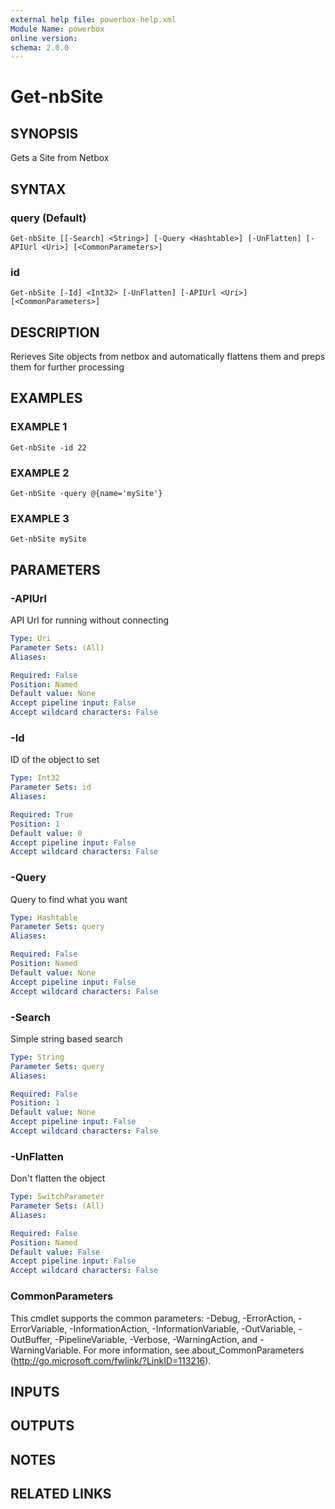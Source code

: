 ```yaml
---
external help file: powerbox-help.xml
Module Name: powerbox
online version:
schema: 2.0.0
---
```


# Get-nbSite

## SYNOPSIS
Gets a Site from Netbox

## SYNTAX

### query (Default)
```
Get-nbSite [[-Search] <String>] [-Query <Hashtable>] [-UnFlatten] [-APIUrl <Uri>] [<CommonParameters>]
```

### id
```
Get-nbSite [-Id] <Int32> [-UnFlatten] [-APIUrl <Uri>] [<CommonParameters>]
```

## DESCRIPTION
Rerieves Site objects from netbox and automatically flattens them and
preps them for further processing

## EXAMPLES

### EXAMPLE 1
```
Get-nbSite -id 22
```

### EXAMPLE 2
```
Get-nbSite -query @{name='mySite'}
```

### EXAMPLE 3
```
Get-nbSite mySite
```

## PARAMETERS

### -APIUrl
API Url for running without connecting

```yaml
Type: Uri
Parameter Sets: (All)
Aliases:

Required: False
Position: Named
Default value: None
Accept pipeline input: False
Accept wildcard characters: False
```

### -Id
ID of the object to set

```yaml
Type: Int32
Parameter Sets: id
Aliases:

Required: True
Position: 1
Default value: 0
Accept pipeline input: False
Accept wildcard characters: False
```

### -Query
Query to find what you want

```yaml
Type: Hashtable
Parameter Sets: query
Aliases:

Required: False
Position: Named
Default value: None
Accept pipeline input: False
Accept wildcard characters: False
```

### -Search
Simple string based search

```yaml
Type: String
Parameter Sets: query
Aliases:

Required: False
Position: 1
Default value: None
Accept pipeline input: False
Accept wildcard characters: False
```

### -UnFlatten
Don't flatten the object

```yaml
Type: SwitchParameter
Parameter Sets: (All)
Aliases:

Required: False
Position: Named
Default value: False
Accept pipeline input: False
Accept wildcard characters: False
```

### CommonParameters
This cmdlet supports the common parameters: -Debug, -ErrorAction, -ErrorVariable, -InformationAction, -InformationVariable, -OutVariable, -OutBuffer, -PipelineVariable, -Verbose, -WarningAction, and -WarningVariable.
For more information, see about_CommonParameters (http://go.microsoft.com/fwlink/?LinkID=113216).

## INPUTS

## OUTPUTS

## NOTES

## RELATED LINKS
